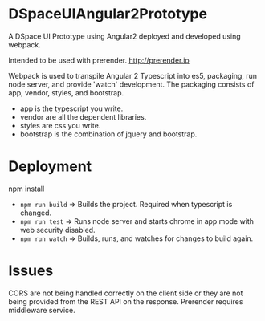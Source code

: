 # DSpaceUIAngular2Prototype

A DSpace UI Prototype using Angular2 deployed and developed using webpack. 

Intended to be used with prerender. http://prerender.io

Webpack is used to transpile Angular 2 Typescript into es5, packaging, run node server, and provide 'watch' development. 
The packaging consists of app, vendor, styles, and bootstrap. 

 - app is the typescript you write. 
 - vendor are all the dependent libraries. 
 - styles are css you write. 
 - bootstrap is the combination of jquery and bootstrap.

# Deployment

npm install

 - `npm run build` => Builds the project. Required when typescript is changed.
 - `npm run test`  => Runs node server and starts chrome in app mode with web security disabled.
 - `npm run watch` => Builds, runs, and watches for changes to build again.
 
# Issues

CORS are not being handled correctly on the client side or they are not being provided from the REST API on the response.
Prerender requires middleware service.
